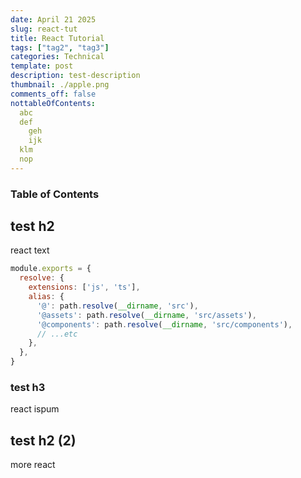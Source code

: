 ```yaml
---
date: April 21 2025
slug: react-tut
title: React Tutorial
tags: ["tag2", "tag3"]
categories: Technical
template: post
description: test-description
thumbnail: ./apple.png
comments_off: false
nottableOfContents:
  abc
  def
    geh
    ijk
  klm
  nop
---
```

### Table of Contents

## test h2
react text 

```js
module.exports = {
  resolve: {
    extensions: ['js', 'ts'],
    alias: {
      '@': path.resolve(__dirname, 'src'),
      '@assets': path.resolve(__dirname, 'src/assets'),
      '@components': path.resolve(__dirname, 'src/components'),
      // ...etc
    },
  },
}
```

### test h3 
react ispum 

## test h2 (2)
more react

